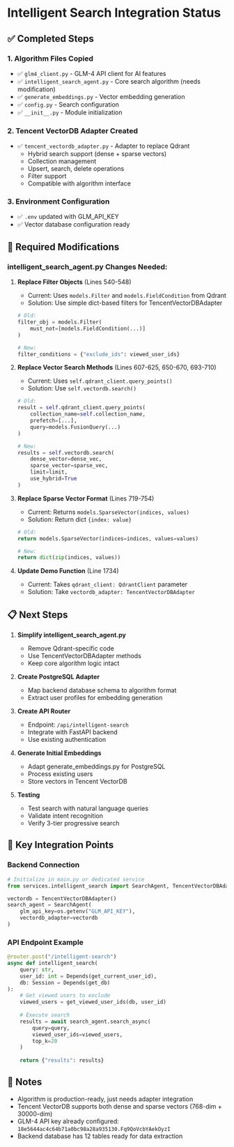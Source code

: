 # Intelligent Search Integration Status

## ✅ Completed Steps

### 1. Algorithm Files Copied
- ✅ `glm4_client.py` - GLM-4 API client for AI features
- ✅ `intelligent_search_agent.py` - Core search algorithm (needs modification)
- ✅ `generate_embeddings.py` - Vector embedding generation
- ✅ `config.py` - Search configuration
- ✅ `__init__.py` - Module initialization

### 2. Tencent VectorDB Adapter Created
- ✅ `tencent_vectordb_adapter.py` - Adapter to replace Qdrant
  - Hybrid search support (dense + sparse vectors)
  - Collection management
  - Upsert, search, delete operations
  - Filter support
  - Compatible with algorithm interface

### 3. Environment Configuration
- ✅ `.env` updated with GLM_API_KEY
- ✅ Vector database configuration ready

## 🔄 Required Modifications

### intelligent_search_agent.py Changes Needed:

1. **Replace Filter Objects** (Lines 540-548)
   - Current: Uses `models.Filter` and `models.FieldCondition` from Qdrant
   - Solution: Use simple dict-based filters for TencentVectorDBAdapter
   ```python
   # Old:
   filter_obj = models.Filter(
       must_not=[models.FieldCondition(...)]
   )
   
   # New:
   filter_conditions = {"exclude_ids": viewed_user_ids}
   ```

2. **Replace Vector Search Methods** (Lines 607-625, 650-670, 693-710)
   - Current: Uses `self.qdrant_client.query_points()`
   - Solution: Use `self.vectordb.search()`
   ```python
   # Old:
   result = self.qdrant_client.query_points(
       collection_name=self.collection_name,
       prefetch=[...],
       query=models.FusionQuery(...)
   )
   
   # New:
   results = self.vectordb.search(
       dense_vector=dense_vec,
       sparse_vector=sparse_vec,
       limit=limit,
       use_hybrid=True
   )
   ```

3. **Replace Sparse Vector Format** (Lines 719-754)
   - Current: Returns `models.SparseVector(indices, values)`
   - Solution: Return dict `{index: value}`
   ```python
   # Old:
   return models.SparseVector(indices=indices, values=values)
   
   # New:
   return dict(zip(indices, values))
   ```

4. **Update Demo Function** (Line 1734)
   - Current: Takes `qdrant_client: QdrantClient` parameter
   - Solution: Take `vectordb_adapter: TencentVectorDBAdapter`

## 📋 Next Steps

1. **Simplify intelligent_search_agent.py**
   - Remove Qdrant-specific code
   - Use TencentVectorDBAdapter methods
   - Keep core algorithm logic intact

2. **Create PostgreSQL Adapter**
   - Map backend database schema to algorithm format
   - Extract user profiles for embedding generation

3. **Create API Router**
   - Endpoint: `/api/intelligent-search`
   - Integrate with FastAPI backend
   - Use existing authentication

4. **Generate Initial Embeddings**
   - Adapt generate_embeddings.py for PostgreSQL
   - Process existing users
   - Store vectors in Tencent VectorDB

5. **Testing**
   - Test search with natural language queries
   - Validate intent recognition
   - Verify 3-tier progressive search

## 🔧 Key Integration Points

### Backend Connection
```python
# Initialize in main.py or dedicated service
from services.intelligent_search import SearchAgent, TencentVectorDBAdapter

vectordb = TencentVectorDBAdapter()
search_agent = SearchAgent(
    glm_api_key=os.getenv("GLM_API_KEY"),
    vectordb_adapter=vectordb
)
```

### API Endpoint Example
```python
@router.post("/intelligent-search")
async def intelligent_search(
    query: str,
    user_id: int = Depends(get_current_user_id),
    db: Session = Depends(get_db)
):
    # Get viewed users to exclude
    viewed_users = get_viewed_user_ids(db, user_id)
    
    # Execute search
    results = await search_agent.search_async(
        query=query,
        viewed_user_ids=viewed_users,
        top_k=20
    )
    
    return {"results": results}
```

## 📝 Notes

- Algorithm is production-ready, just needs adapter integration
- Tencent VectorDB supports both dense and sparse vectors (768-dim + 30000-dim)
- GLM-4 API key already configured: `18e5644ac4c64b71a0bc98a28a935130.Fq9QoVcbYAekOyzI`
- Backend database has 12 tables ready for data extraction
